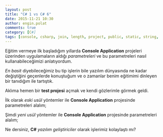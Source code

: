 ```yaml
---
layout: post
title: "C# 1 vs C# 6"
date: 2015-11-21 10:30
author: engin.polat
comments: true
category: [C#]
tags: [console, csharp, join, length, project, public, static, string, using, void, WriteLine]
---
```

Eğitim vermeye ilk başladığım yıllarda **Console Application** projeleri üzerinden uygulamaların aldığı *parametreleri* ve bu parametreleri nasıl kullanabileceğimizi anlatıyordum.

*En basit* diyebileceğimiz bu tip işlerin bile yazılım dünyasında ne kadar değiştiğini geçenlerde konuştuğum ve o zamanlar benim eğitimimi dinleyen bir tanıdığım ile tartıştık.

Aklıma hemen bir **test projesi** açmak ve kendi gözlerimle görmek geldi.

İlk olarak *eski usül* yöntemler ile **Console Application** projesinde parametreleri alalım;

<script src="https://gist.github.com/polatengin/6ed8dfb4576c6c5f43a4f9b52b98ed18.js?file=Program-CSharp1.cs"></script>

Şimdi *yeni usül* yöntemler ile **Console Application** projesinde parametreleri alalım;

<script src="https://gist.github.com/polatengin/6ed8dfb4576c6c5f43a4f9b52b98ed18.js?file=Program-CSharp6.cs"></script>

Ne dersiniz, **C#** *yazılım geliştiriciler* olarak işlerimiz kolaylaştı mı?

